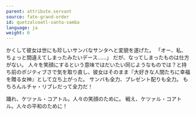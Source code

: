 ```yaml
---
parent: attribute.servant
source: fate-grand-order
id: quetzalcoatl-santa-samba
language: ja
weight: 0
---
```


かくして彼女は世にも珍しいサンバなサンタへと変貌を遂げた。
「オー、私、ちょっと間違えてしまったみたいデース……」
だが、なってしまったものは仕方がない。
人々を笑顔にするという意味ではだいたい同じようなものでは？と持ち前のポジティブさで気を取り直し、彼女はそのまま『大好きな人間たちに幸福を贈る女神』として立ち上がった。
サンバも全力、プレゼント配りも全力。
もちろんルチャ・リブレだって全力だ！

踊れ、ケツァル・コアトル。人々の笑顔のために。
戦え、ケツァル・コアトル。人々の平和のために！

